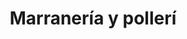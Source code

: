 ---
title: "Marranería y pollerí"
url: /santa-catarina-pinula/marraneria-y-polleri/
shop: carnicero
---